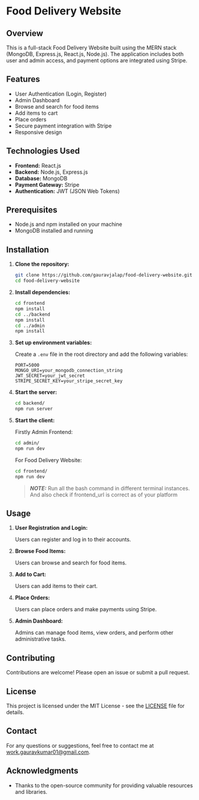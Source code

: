 # Food Delivery Website

## Overview

This is a full-stack Food Delivery Website built using the MERN stack (MongoDB, Express.js, React.js, Node.js). The application includes both user and admin access, and payment options are integrated using Stripe.

## Features

- User Authentication (Login, Register)
- Admin Dashboard
- Browse and search for food items
- Add items to cart
- Place orders
- Secure payment integration with Stripe
- Responsive design

## Technologies Used

- **Frontend:** React.js
- **Backend:** Node.js, Express.js
- **Database:** MongoDB
- **Payment Gateway:** Stripe
- **Authentication:** JWT (JSON Web Tokens)

## Prerequisites

- Node.js and npm installed on your machine
- MongoDB installed and running

## Installation

1. **Clone the repository:**

   ```bash
   git clone https://github.com/gauravjalap/food-delivery-website.git
   cd food-delivery-website
   ```

2. **Install dependencies:**

   ```bash
   cd frontend
   npm install
   cd ../backend
   npm install
   cd ../admin
   npm install
   ```

3. **Set up environment variables:**

   Create a `.env` file in the root directory and add the following variables:

   ```env
   PORT=5000
   MONGO_URI=your_mongodb_connection_string
   JWT_SECRET=your_jwt_secret
   STRIPE_SECRET_KEY=your_stripe_secret_key
   ```

4. **Start the server:**

   ```bash
   cd backend/
   npm run server
   ```

5. **Start the client:**

   Firstly Admin Frontend:

   ```bash
   cd admin/
   npm run dev
   ```

   For Food Delivery Website:

   ```bash
   cd frontend/
   npm run dev
   ```

   > **_NOTE:_**
   > Run all the bash command in different terminal instances.
   > And also check if frontend_url is correct as of your platform

## Usage

1. **User Registration and Login:**

   Users can register and log in to their accounts.

2. **Browse Food Items:**

   Users can browse and search for food items.

3. **Add to Cart:**

   Users can add items to their cart.

4. **Place Orders:**

   Users can place orders and make payments using Stripe.

5. **Admin Dashboard:**

   Admins can manage food items, view orders, and perform other administrative tasks.

## Contributing

Contributions are welcome! Please open an issue or submit a pull request.

## License

This project is licensed under the MIT License - see the [LICENSE](LICENSE) file for details.

## Contact

For any questions or suggestions, feel free to contact me at [work.gauravkumar01@gmail.com](mailto:work.gauravkumar01@gmail.com).

## Acknowledgments

- Thanks to the open-source community for providing valuable resources and libraries.
